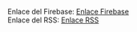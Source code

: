 Enlace del Firebase: [Enlace Firebase] </br>
Enlace del RSS: [Enlace RSS]






[Enlace Firebase]: https://canary-photos.web.app/
[Enlace RSS]: https://rss.app/feed/AYUeKju2CQtKhvDN